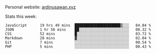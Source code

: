 Personal website: [ardinusawan.xyz](https://ardinusawan.xyz)

Stats this week:
<!--START_SECTION:waka-->

```text
JavaScript      19 hrs 49 mins  █████████████████████▒░░░   84.84 %
JSON            1 hr 56 mins    ██░░░░░░░░░░░░░░░░░░░░░░░   08.32 %
CSS             52 mins         █░░░░░░░░░░░░░░░░░░░░░░░░   03.72 %
Markdown        28 mins         ▓░░░░░░░░░░░░░░░░░░░░░░░░   02.04 %
Git             7 mins          ░░░░░░░░░░░░░░░░░░░░░░░░░   00.54 %
PHP             5 mins          ░░░░░░░░░░░░░░░░░░░░░░░░░   00.43 %
```

<!--END_SECTION:waka-->
